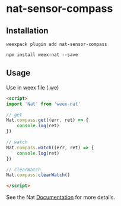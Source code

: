 # nat-sensor-compass

## Installation
```
weexpack plugin add nat-sensor-compass
```

```
npm install weex-nat --save
```

## Usage

Use in weex file (.we)

```html
<script>
import 'Nat' from 'weex-nat'

// get
Nat.compass.get((err, ret) => {
    console.log(ret)
})

// watch
Nat.compass.watch((err, ret) => {
    console.log(ret)
})

// clearWatch
Nat.compass.clearWatch()

</script>
```

See the Nat [Documentation](http://natjs.com/) for more details.
